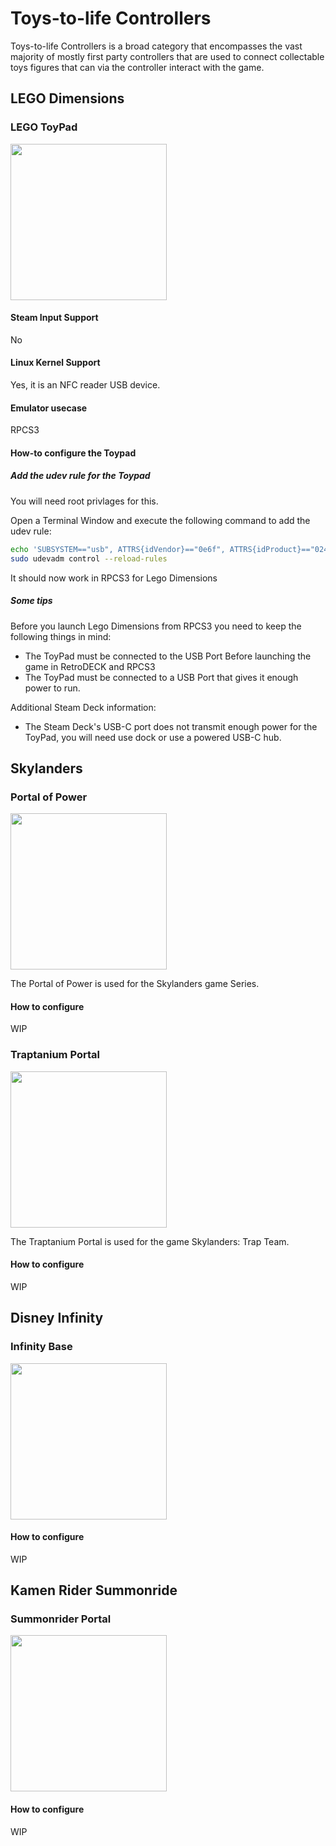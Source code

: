 # Toys-to-life Controllers

Toys-to-life Controllers is a broad category that encompasses the vast majority of mostly first party controllers that are used to connect collectable toys figures that can via the controller interact with the game.

## LEGO Dimensions

### LEGO ToyPad

<img src="../../wiki_images/controllers/lego-toypad.png" width="250">

#### Steam Input Support
No

#### Linux Kernel Support
Yes, it is an NFC reader USB device.

#### Emulator usecase
RPCS3


#### How-to configure the Toypad

##### Add the udev rule for the Toypad

You will need root privlages for this.

Open a Terminal Window and execute  the following command to add the udev rule:

```bash
echo 'SUBSYSTEM=="usb", ATTRS{idVendor}=="0e6f", ATTRS{idProduct}=="0241", MODE="0666"' | sudo tee -a /etc/udev/rules.d/71-toypad.rules > /dev/null
sudo udevadm control --reload-rules
```

It should now work in RPCS3 for Lego Dimensions

##### Some tips

Before you launch Lego Dimensions from RPCS3 you need to keep the following things in mind:

- The ToyPad must be connected to the USB Port Before launching the game in RetroDECK and RPCS3
- The ToyPad must be connected to a USB Port that gives it enough power to run.

Additional Steam Deck information:

- The Steam Deck's USB-C port does not transmit enough power for the ToyPad, you will need use dock or use a powered USB-C hub.

## Skylanders

### Portal of Power

<img src="../../wiki_images/controllers/portal-of-power.png" width="250">

The Portal of Power is used for the Skylanders game Series.

#### How to configure
WIP


### Traptanium Portal

<img src="../../wiki_images/controllers/traptanium-portal.png" width="250">

The Traptanium Portal is used for the game Skylanders: Trap Team.

#### How to configure
WIP

## Disney Infinity

### Infinity Base

<img src="../../wiki_images/controllers/disney-infinity-base.png" width="250">

#### How to configure
WIP

## Kamen Rider Summonride

### Summonrider Portal

<img src="../../wiki_images/controllers/kamen-rider-summonride-portal.png" width="250">

#### How to configure
WIP
